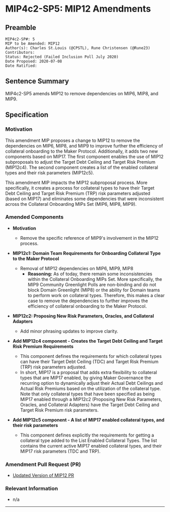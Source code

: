# MIP4c2-SP5: MIP12 Amendments

## Preamble

```
MIP4c2-SP#: 5
MIP to be Amended: MIP12
Author(s): Charles St.Louis (@CPSTL), Rune Christensen (@Rune23) 
Contributors:
Status: Rejected (Failed Inclusion Poll July 2020)
Date Proposed: 2020-07-08
Date Ratified: 
```

## Sentence Summary
MIP4c2-SP5 amends MIP12 to remove dependencies on MIP6, MIP8, and MIP9.

## Specification

### Motivation

This amendment MIP proposes a change to MIP12 to remove the dependencies on MIP6, MIP8, and MIP9 to improve further the efficiency of collateral onboarding to the Maker Protocol. Additionally, it adds two new components based on MIP17. The first component enables the use of MIP12 subproposals to adjust the Target Debt Ceiling and Target Risk Premium (MIP12c4). The second component creates a list of the enabled collateral types and their risk parameters (MIP12c5).

This amendment MIP impacts the MIP12 subproposal process. More specifically, it creates a process for collateral types to have their Target Debt Ceiling and Target Risk Premium (TRP) risk parameters adjusted (based on MIP17) and eliminates some dependencies that were inconsistent across the Collateral Onboarding MIPs Set (MIP6, MIP8, MIP9).

### Amended Components

- **Motivation**
    - Remove the specific reference of MIP9's involvement in the MIP12 process.

- **MIP12c1: Domain Team Requirements for Onboarding Collateral Type to the Maker Protocol**

    - Removal of MIP12 dependencies on MIP6, MIP9, MIP8 
        - **Reasoning:** As of today, there remain some inconsistencies within the Collateral Onboarding MIPs Set. More specifically, the MIP9 Community Greenlight Polls are non-binding and do not block Domain Greenlight (MIP8) or the ability for Domain teams to perform work on collateral types. Therefore, this makes a clear case to remove the dependencies to further improves the efficiency of collateral onboarding to the Maker Protocol.

- **MIP12c2: Proposing New Risk Parameters, Oracles, and Collateral Adapters**
    - Add minor phrasing updates to improve clarity.

- **Add MIP12c4 component - Creates the Target Debt Ceiling and Target Risk Premium Requirements**

    - This component defines the requirements for which collateral types can have their Target Debt Ceiling (TDC) and Target Risk Premium (TRP) risk parameters adjusted.
    - In short, MIP17 is a proposal that adds extra flexibility to collateral types that are MIP17 enabled, by giving Maker Governance the recurring option to dynamically adjust their Actual Debt Ceilings and Actual Risk Premiums based on the utilization of the collateral type. Note that only collateral types that have been specified as being MIP17 enabled through a MIP12c2 (Proposing New Risk Parameters, Oracles, and Collateral Adapters) have the Target Debt Ceiling and Target Risk Premium risk parameters.

- **Add MIP12c5 component - A list of MIP17 enabled collateral types, and their risk parameters**

    - This component defines explicitly the requirements for getting a collateral type added to the List Enabled Collateral Types. The list contains the current active MIP17 enabled collateral types, and their MIP17 risk parameters (TDC and TRP).

### Amendment Pull Request (PR)

- [Updated Version of MIP12 PR](https://github.com/makerdao/mips/pull/53)

### Relevant Information

- n/a

---
